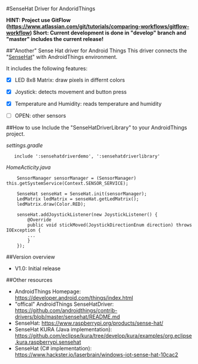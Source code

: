 #SenseHat Driver for AndoridThings

**HINT: Project use GitFlow (https://www.atlassian.com/git/tutorials/comparing-workflows/gitflow-workflow)
Short: Current development is done in "develop" branch and "master" includes the current release!**

##"Another" Sense Hat driver for Android Things
This driver connects the "[SenseHat](https://www.raspberrypi.org/products/sense-hat/)" with AndroidThings environment.  

It includes the following features:

- [x] LED 8x8 Matrix: draw pixels in differnt colors
- [x] Joystick: detects movement and button press
- [x] Temperature and Humidity: reads temperature and humidity
- [ ] OPEN: other sensors


##How to use
Include the "SenseHatDriverLibrary" to your AndroidThings project.

*settings.gradle*
 ````
    include ':sensehatdriverdemo', ':sensehatdriverlibrary'
````

*HomeActicity.java*
````
    SensorManager sensorManager = (SensorManager) this.getSystemService(Context.SENSOR_SERVICE);

    SenseHat senseHat = SenseHat.init(sensorManager);
    LedMatrix ledMatrix = senseHat.getLedMatrix();
    ledMatrix.draw(Color.RED);   

    senseHat.addJoystickListener(new JoystickListener() {
        @Override
        public void stickMoved(JoystickDirectionEnum direction) throws IOException {
        ...
        }
    });

````

##Version overview
- V1.0: Initial release 

##Other resources
- AndroidThings Homepage: https://developer.android.com/things/index.html
- "offical" AndroidThings SenseHatDriver: https://github.com/androidthings/contrib-drivers/blob/master/sensehat/README.md
- SenseHat: https://www.raspberrypi.org/products/sense-hat/
- SenseHat KURA (Java implementation): https://github.com/eclipse/kura/tree/develop/kura/examples/org.eclipse.kura.raspberrypi.sensehat
- SenseHat (C# implementation): https://www.hackster.io/laserbrain/windows-iot-sense-hat-10cac2

